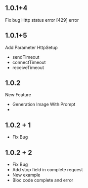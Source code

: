## 1.0.1+4

Fix bug  Http status error [429] error

## 1.0.1+5
 Add Parameter HttpSetup 
  - sendTimeout  
  - connectTimeout
  - receiveTimeout

## 1.0.2
  New Feature
   - Generation Image With Prompt
   - 
## 1.0.2 + 1
 - Fix Bug

## 1.0.2 + 2
- Fix Bug
- Add stop field in complete request
- New example
- Bloc code complete and error
